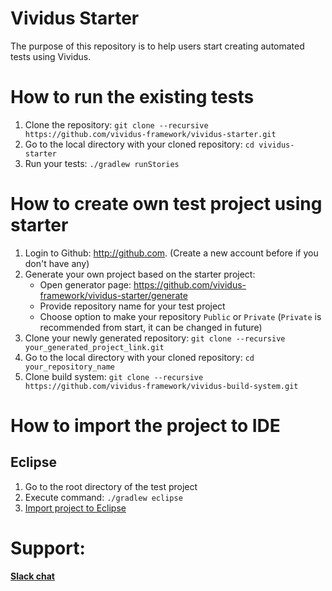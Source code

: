 # Vividus Starter

The purpose of this repository is to help users start creating automated tests using Vividus.

# How to run the existing tests
1. Clone the repository: `git clone --recursive https://github.com/vividus-framework/vividus-starter.git`
1. Go to the local directory with your cloned repository: `cd vividus-starter`
1. Run your tests: `./gradlew runStories`

# How to create own test project using starter
1. Login to Github: http://github.com. (Create a new account before if you don't have any)
1. Generate your own project based on the starter project:
    - Open generator page: https://github.com/vividus-framework/vividus-starter/generate
    - Provide repository name for your test project
    - Choose option to make your repository `Public` or `Private` (`Private` is recommended from start, it can be changed in future)
1. Clone your newly generated repository: `git clone --recursive your_generated_project_link.git`
1. Go to the local directory with your cloned repository: `cd your_repository_name`
1. Clone build system: `git clone --recursive https://github.com/vividus-framework/vividus-build-system.git`

# How to import the project to IDE
## Eclipse
1. Go to the root directory of the test project
1. Execute command: `./gradlew eclipse`
1. [Import project to Eclipse](https://help.eclipse.org/2020-06/index.jsp?topic=%2Forg.eclipse.platform.doc.user%2Ftasks%2Ftasks-importproject.htm)


# Support:
[**Slack chat**](https://vividus-support.herokuapp.com/)
